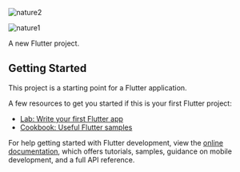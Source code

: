 ![nature2](https://github.com/pratikpatrimath/Nature/assets/75774769/546b2a2c-aedc-4ac1-afa7-9d1396f63136)

![nature1](https://github.com/pratikpatrimath/Nature/assets/75774769/06eaf96e-2f2c-42ad-946c-36cf70a233c8)

A new Flutter project.

## Getting Started

This project is a starting point for a Flutter application.

A few resources to get you started if this is your first Flutter project:

- [Lab: Write your first Flutter app](https://docs.flutter.dev/get-started/codelab)
- [Cookbook: Useful Flutter samples](https://docs.flutter.dev/cookbook)

For help getting started with Flutter development, view the
[online documentation](https://docs.flutter.dev/), which offers tutorials,
samples, guidance on mobile development, and a full API reference.
